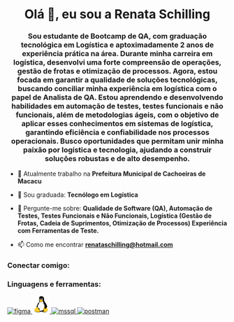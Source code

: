 <h1 align="center">Olá 👋, eu sou a Renata Schilling</h1>
<h3 align="center">Sou estudante de Bootcamp de QA, com graduação tecnológica em Logística e aptoximadamente 2 anos de experiência prática na área. Durante minha carreira em logística, desenvolvi uma forte compreensão de operações, gestão de frotas e otimização de processos. Agora, estou focada em garantir a qualidade de soluções tecnológicas, buscando conciliar minha experiência em logística com o papel de Analista de QA. Estou aprendendo e desenvolvendo habilidades em automação de testes, testes funcionais e não funcionais, além de metodologias ágeis, com o objetivo de aplicar esses conhecimentos em sistemas de logística, garantindo eficiência e confiabilidade nos processos operacionais. Busco oportunidades que permitam unir minha paixão por logística e tecnologia, ajudando a construir soluções robustas e de alto desempenho.</h3>

- 🔭 Atualmente trabalho na  **Prefeitura Municipal de Cachoeiras de Macacu**

- 🌱 Sou graduada:  **Tecnólogo em Logística**

- 💬 Pergunte-me sobre: **Qualidade de Software (QA), Automação de Testes, Testes Funcionais e Não Funcionais, Logística (Gestão de Frotas, Cadeia de Suprimentos, Otimização de Processos) Experiência com Ferramentas de Teste.**

- 📫 Como me encontrar **renataschilling@hotmail.com**

<h3 align="left">Conectar comigo:</h3>
<p align="left">
</p>

<h3 align="left">Linguagens e ferramentas:</h3>
<p align="left"> <a href="https://www.figma.com/" target="_blank" rel="noreferrer"> <img src="https://www.vectorlogo.zone/logos/figma/figma-icon.svg" alt="figma" width="40" height="40"/> </a> <a href="https://www.linux.org/" target="_blank" rel="noreferrer"> <img src="https://raw.githubusercontent.com/devicons/devicon/master/icons/linux/linux-original.svg" alt="linux" width="40" height="40"/> </a> <a href="https://www.microsoft.com/en-us/sql-server" target="_blank" rel="noreferrer"> <img src="https://www.svgrepo.com/show/303229/microsoft-sql-server-logo.svg" alt="mssql" width="40" height="40"/> </a> <a href="https://postman.com" target="_blank" rel="noreferrer"> <img src="https://www.vectorlogo.zone/logos/getpostman/getpostman-icon.svg" alt="postman" width="40" height="40"/> </a> </p>
